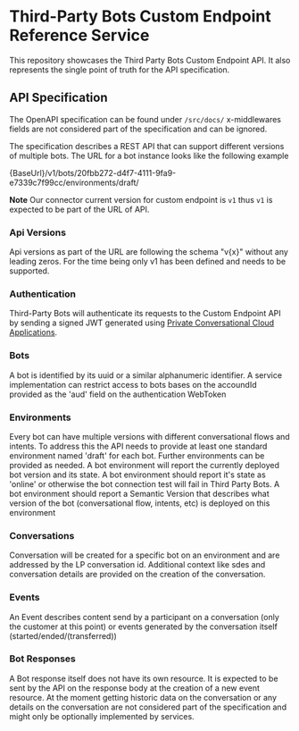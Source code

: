 # Third-Party Bots Custom Endpoint Reference Service

This repository showcases the Third Party Bots Custom Endpoint API.
It also represents the single point of truth for the API specification.

## API Specification

The OpenAPI specification can be found under `/src/docs/`
x-middlewares fields are not considered part of the specification and can be ignored.

The specification describes a REST API that can support different versions of multiple bots.
The URL for a bot instance looks like the following example

{BaseUrl}/v1/bots/20fbb272-d4f7-4111-9fa9-e7339c7f99cc/environments/draft/

**Note** Our connector current version for custom endpoint is `v1` thus `v1` is expected to be part of the URL of API.

### Api Versions

Api versions as part of the URL are following the schema "v{x}" without any leading zeros.
For the time being only v1 has been defined and needs to be supported.

### Authentication

Third-Party Bots will authenticate its requests to the Custom Endpoint API by sending a signed JWT generated using [Private Conversational Cloud Applications](https://developers.liveperson.com/conversational-cloud-applications-what-is-a-conversational-cloud-application.html).

### Bots

A bot is identified by its uuid or a similar alphanumeric identifier.
A service implementation can restrict access to bots bases on the accoundId provided as the 'aud' field on the authentication WebToken

### Environments

Every bot can have multiple versions with different conversational flows and intents.
To address this the API needs to provide at least one standard environment named 'draft' for each bot.
Further environments can be provided as needed.
A bot environment will report the currently deployed bot version and its state.
A bot environment should report it's state as 'online' or otherwise the bot connection test will fail in Third Party Bots.
A bot environment should report a Semantic Version that describes what version of the bot (conversational flow, intents, etc)
is deployed on this environment

### Conversations

Conversation will be created for a specific bot on an environment and are addressed by the LP conversation id.
Additional context like sdes and conversation details are provided on the creation of the conversation.

### Events

An Event describes content send by a participant on a conversation (only the customer at this point)
or events generated by the conversation itself (started/ended/(transferred))

### Bot Responses

A Bot response itself does not have its own resource.
It is expected to be sent by the API on the response body at the creation of a new event resource.
At the moment getting historic data on the conversation or any details on the conversation are not considered part
of the specification and might only be optionally implemented by services.

